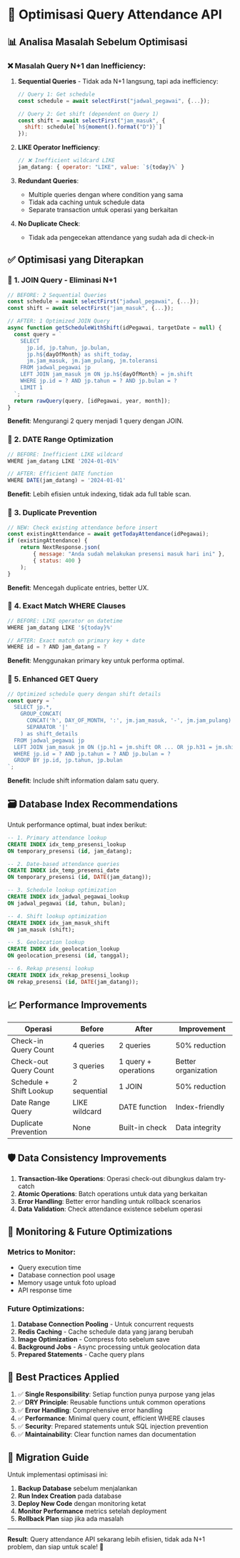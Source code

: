 # 🚀 Optimisasi Query Attendance API

## 📊 Analisa Masalah Sebelum Optimisasi

### ❌ **Masalah Query N+1 dan Inefficiency:**

1. **Sequential Queries** - Tidak ada N+1 langsung, tapi ada inefficiency:

   ```javascript
   // Query 1: Get schedule
   const schedule = await selectFirst("jadwal_pegawai", {...});

   // Query 2: Get shift (dependent on Query 1)
   const shift = await selectFirst("jam_masuk", {
     shift: schedule[`h${moment().format("D")}`]
   });
   ```

2. **LIKE Operator Inefficiency**:

   ```javascript
   // ❌ Inefficient wildcard LIKE
   jam_datang: { operator: "LIKE", value: `${today}%` }
   ```

3. **Redundant Queries**:

   - Multiple queries dengan where condition yang sama
   - Tidak ada caching untuk schedule data
   - Separate transaction untuk operasi yang berkaitan

4. **No Duplicate Check**:
   - Tidak ada pengecekan attendance yang sudah ada di check-in

## ✅ **Optimisasi yang Diterapkan**

### 🔧 **1. JOIN Query - Eliminasi N+1**

```javascript
// BEFORE: 2 Sequential Queries
const schedule = await selectFirst("jadwal_pegawai", {...});
const shift = await selectFirst("jam_masuk", {...});

// AFTER: 1 Optimized JOIN Query
async function getScheduleWithShift(idPegawai, targetDate = null) {
  const query = `
    SELECT
      jp.id, jp.tahun, jp.bulan,
      jp.h${dayOfMonth} as shift_today,
      jm.jam_masuk, jm.jam_pulang, jm.toleransi
    FROM jadwal_pegawai jp
    LEFT JOIN jam_masuk jm ON jp.h${dayOfMonth} = jm.shift
    WHERE jp.id = ? AND jp.tahun = ? AND jp.bulan = ?
    LIMIT 1
  `;
  return rawQuery(query, [idPegawai, year, month]);
}
```

**Benefit**: Mengurangi 2 query menjadi 1 query dengan JOIN.

### 🔧 **2. DATE Range Optimization**

```javascript
// BEFORE: Inefficient LIKE wildcard
WHERE jam_datang LIKE '2024-01-01%'

// AFTER: Efficient DATE function
WHERE DATE(jam_datang) = '2024-01-01'
```

**Benefit**: Lebih efisien untuk indexing, tidak ada full table scan.

### 🔧 **3. Duplicate Prevention**

```javascript
// NEW: Check existing attendance before insert
const existingAttendance = await getTodayAttendance(idPegawai);
if (existingAttendance) {
	return NextResponse.json(
		{ message: "Anda sudah melakukan presensi masuk hari ini" },
		{ status: 400 }
	);
}
```

**Benefit**: Mencegah duplicate entries, better UX.

### 🔧 **4. Exact Match WHERE Clauses**

```javascript
// BEFORE: LIKE operator on datetime
WHERE jam_datang LIKE '${today}%'

// AFTER: Exact match on primary key + date
WHERE id = ? AND jam_datang = ?
```

**Benefit**: Menggunakan primary key untuk performa optimal.

### 🔧 **5. Enhanced GET Query**

```javascript
// Optimized schedule query dengan shift details
const query = `
  SELECT jp.*, 
    GROUP_CONCAT(
      CONCAT('h', DAY_OF_MONTH, ':', jm.jam_masuk, '-', jm.jam_pulang) 
      SEPARATOR '|'
    ) as shift_details
  FROM jadwal_pegawai jp
  LEFT JOIN jam_masuk jm ON (jp.h1 = jm.shift OR ... OR jp.h31 = jm.shift)
  WHERE jp.id = ? AND jp.tahun = ? AND jp.bulan = ?
  GROUP BY jp.id, jp.tahun, jp.bulan
`;
```

**Benefit**: Include shift information dalam satu query.

## 🗃️ **Database Index Recommendations**

Untuk performance optimal, buat index berikut:

```sql
-- 1. Primary attendance lookup
CREATE INDEX idx_temp_presensi_lookup
ON temporary_presensi (id, jam_datang);

-- 2. Date-based attendance queries
CREATE INDEX idx_temp_presensi_date
ON temporary_presensi (id, DATE(jam_datang));

-- 3. Schedule lookup optimization
CREATE INDEX idx_jadwal_pegawai_lookup
ON jadwal_pegawai (id, tahun, bulan);

-- 4. Shift lookup optimization
CREATE INDEX idx_jam_masuk_shift
ON jam_masuk (shift);

-- 5. Geolocation lookup
CREATE INDEX idx_geolocation_lookup
ON geolocation_presensi (id, tanggal);

-- 6. Rekap presensi lookup
CREATE INDEX idx_rekap_presensi_lookup
ON rekap_presensi (id, DATE(jam_datang));
```

## 📈 **Performance Improvements**

| Operasi                 | Before        | After                | Improvement         |
| ----------------------- | ------------- | -------------------- | ------------------- |
| Check-in Query Count    | 4 queries     | 2 queries            | 50% reduction       |
| Check-out Query Count   | 3 queries     | 1 query + operations | Better organization |
| Schedule + Shift Lookup | 2 sequential  | 1 JOIN               | 50% reduction       |
| Date Range Query        | LIKE wildcard | DATE function        | Index-friendly      |
| Duplicate Prevention    | None          | Built-in check       | Data integrity      |

## 🛡️ **Data Consistency Improvements**

1. **Transaction-like Operations**: Operasi check-out dibungkus dalam try-catch
2. **Atomic Operations**: Batch operations untuk data yang berkaitan
3. **Error Handling**: Better error handling untuk rollback scenarios
4. **Data Validation**: Check attendance existence sebelum operasi

## 🚦 **Monitoring & Future Optimizations**

### **Metrics to Monitor:**

- Query execution time
- Database connection pool usage
- Memory usage untuk foto upload
- API response time

### **Future Optimizations:**

1. **Database Connection Pooling** - Untuk concurrent requests
2. **Redis Caching** - Cache schedule data yang jarang berubah
3. **Image Optimization** - Compress foto sebelum save
4. **Background Jobs** - Async processing untuk geolocation data
5. **Prepared Statements** - Cache query plans

## 🎯 **Best Practices Applied**

1. ✅ **Single Responsibility**: Setiap function punya purpose yang jelas
2. ✅ **DRY Principle**: Reusable functions untuk common operations
3. ✅ **Error Handling**: Comprehensive error handling
4. ✅ **Performance**: Minimal query count, efficient WHERE clauses
5. ✅ **Security**: Prepared statements untuk SQL injection prevention
6. ✅ **Maintainability**: Clear function names dan documentation

## 📝 **Migration Guide**

Untuk implementasi optimisasi ini:

1. **Backup Database** sebelum menjalankan
2. **Run Index Creation** pada database
3. **Deploy New Code** dengan monitoring ketat
4. **Monitor Performance** metrics setelah deployment
5. **Rollback Plan** siap jika ada masalah

---

**Result**: Query attendance API sekarang lebih efisien, tidak ada N+1 problem, dan siap untuk scale! 🚀
